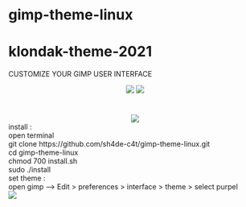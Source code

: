 # gimp-theme-linux
# klondak-theme-2021
  CUSTOMIZE YOUR GIMP USER INTERFACE

</div>

<div align="center">
  <img src="https://github.com/sh4de-c4t/gimp-theme-linux/blob/main/screen/1.png"/>
<img src="https://github.com/sh4de-c4t/gimp-theme-linux/blob/main/screen/2.png" />
  <br>
  
 #
<img src="https://github.com/sh4de-c4t/gimp-theme-linux/blob/main/screen/gimp.png" />

</div>
 install :<br>
 open terminal <br>
 git clone https://github.com/sh4de-c4t/gimp-theme-linux.git  <br>
 cd gimp-theme-linux  <br>
 chmod 700 install.sh  <br>
 sudo ./install <br>
</div>
 set theme :  <br>
open gimp --> Edit > preferences > interface > theme > select purpel <br>
<img src="https://github.com/sh4de-c4t/gimp-theme-linux/blob/main/screen/Screenshot%20from%202021-07-19%2014-55-06.png" />  <br>

